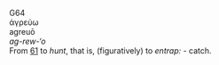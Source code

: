 <body>
  <p>G64<br>  ἀγρεύω  <br> agreuō  <br><i>ag-rew-‘o </i><br>From <a href="g0061.htm">61</a>  to <i>hunt</i>, that is, (figuratively) to <i>entrap:</i> - catch.<br></p>
 </body>